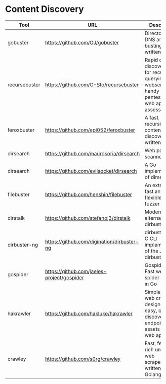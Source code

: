 # Content Discovery

| Tool     | URL | Description |
|----------|-----|-------------|
| gobuster | https://github.com/OJ/gobuster    |   Directory/File, DNS and VHost busting tool written in Go          |
|recursebuster| https://github.com/C-Sto/recursebuster  | Rapid content discovery tool for recursively querying webservers, handy in pentesting and web application assessments|
|feroxbuster |https://github.com/epi052/feroxbuster   |A fast, simple, recursive content discovery tool written in Rust.|
|dirsearch |https://github.com/maurosoria/dirsearch  | Web path scanner|
|dirsearch| https://github.com/evilsocket/dirsearch  | A Go implementation of dirsearch.|
|filebuster| https://github.com/henshin/filebuster   |An extremely fast and flexible web fuzzer|
|dirstalk |https://github.com/stefanoj3/dirstalk  | Modern alternative to dirbuster/dirb|
|dirbuster-ng |https://github.com/digination/dirbuster-ng  | dirbuster-ng is C CLI implementation of the Java dirbuster tool|
|gospider |https://github.com/jaeles-project/gospider |Gospider - Fast web spider written in Go|
|hakrawler |https://github.com/hakluke/hakrawler   |Simple, fast web crawler designed for easy, quick discovery of endpoints and assets within a web application|
|crawley |https://github.com/s0rg/crawley   |Fast, feature-rich unix-way web scraper/crawler written in Golang.|
